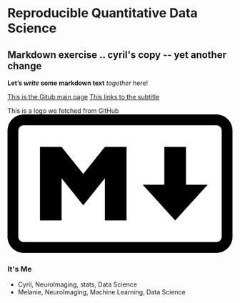 ﻿# Reproducible Quantitative Data Science

## Markdown exercise  .. cyril's copy -- yet another change

**Let’s _write_ some markdown text** _together_ here!

[This is the Gitub main page](https://github.com/)
[This links to the subtitle](#my-subtitle)

This is a logo we fetched from GitHub![Let's display the markdown logo](https://raw.githubusercontent.com/CPernet/ReproducibleQuantitativeDataScience/main/markdown/Markdown-mark.jpg)

### It's Me

* Cyril, NeuroImaging, stats, Data Science
* Melanie, NeuroImaging, Machine Learning, Data Science
